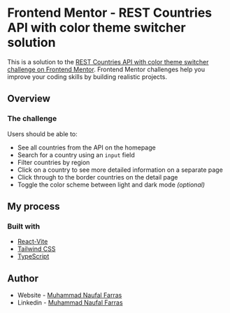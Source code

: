 # Frontend Mentor - REST Countries API with color theme switcher solution

This is a solution to the [REST Countries API with color theme switcher challenge on Frontend Mentor](https://www.frontendmentor.io/challenges/rest-countries-api-with-color-theme-switcher-5cacc469fec04111f7b848ca). Frontend Mentor challenges help you improve your coding skills by building realistic projects.

## Overview

### The challenge

Users should be able to:

- See all countries from the API on the homepage
- Search for a country using an `input` field
- Filter countries by region
- Click on a country to see more detailed information on a separate page
- Click through to the border countries on the detail page
- Toggle the color scheme between light and dark mode _(optional)_

<!-- ### Screenshot

![](./screenshot.jpg) -->

<!-- ### Links

- Solution URL: [Add solution URL here](https://your-solution-url.com)
- Live Site URL: [Add live site URL here](https://your-live-site-url.com) -->

## My process

### Built with

- [React-Vite](https://vitejs.dev)
- [Tailwind CSS](https://tailwindcss.com)
- [TypeScript](https://www.typescriptlang.org)

## Author

- Website - [Muhammad Naufal Farras](https://www.mnaufalfarras.me)
- Linkedin - [Muhammad Naufal Farras](https://www.linkedin.com/in/muhnaufalfarras)

